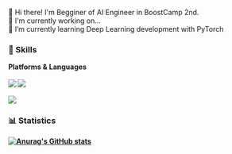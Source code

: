 👋 Hi there! I'm Begginer of AI Engineer in BoostCamp 2nd.<br/>
🔭 I'm currently working on...<br/>
🌱 I’m currently learning Deep Learning development with PyTorch<br/>

### :muscle: Skills
<b>Platforms & Languages<br/><br />
<img src="https://img.shields.io/badge/PyTorch-EE4C2C?style=flat-square&logo=PyTorch&logoColor=white"/></a>
<img src="https://img.shields.io/badge/scikit-learn-F7931E?style=flat-square&logo=scikit-learn&logoColor=white"/></a>


<img src="https://img.shields.io/badge/Python-3776AB?style=flat-square&logo=Python&logoColor=white"/></a>

### :bar_chart: Statistics
[![Anurag's GitHub stats](https://github-readme-stats.vercel.app/api?username=JunsooLee&show_icons=true&theme=buefy)](https://github.com/anuraghazra/github-readme-stats)

<!--
**JunsooLee/JunsooLee** is a ✨ _special_ ✨ repository because its `README.md` (this file) appears on your GitHub profile.

Here are some ideas to get you started:

skills icon: https://simpleicons.org/?q=cv
emoji: https://www.webfx.com/tools/emoji-cheat-sheet/
ex: http://blog.cowkite.com/blog/2102241544/

- 🔭 I’m currently working on ...
- 🌱 I’m currently learning ...
- 👯 I’m looking to collaborate on ...
- 🤔 I’m looking for help with ...
- 💬 Ask me about ...
- 📫 How to reach me: ...
- 😄 Pronouns: ...
- ⚡ Fun fact: ...
-->
